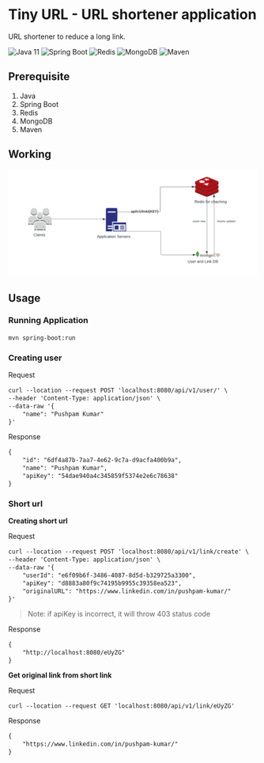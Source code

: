 # Tiny URL - URL shortener application


URL shortener to reduce a long link.

<!-- Placeholder for badges https://shields.io -->
![Java 11](https://img.shields.io/badge/java-11-007396?style=flat-square&logo=java) ![Spring Boot](https://img.shields.io/badge/Spring%20Boot-2.6.4-6DB33F?style=flat-square&logo=spring-boot) ![Redis](https://img.shields.io/badge/Redis-6.2.6-DC382D?style=flat-square&logo=redis) ![MongoDB](https://img.shields.io/badge/MonogDB-5.0.6-47A248?style=flat-square&logo=mongodb) ![Maven](https://img.shields.io/badge/Maven-3.6.3-C71A36?style=flat-square&logo=apache-maven)


## Prerequisite 
1. Java
2. Spring Boot
3. Redis 
4. MongoDB
5. Maven

## Working
![System Design](system-design.png)

## Usage
### Running Application  

```
mvn spring-boot:run
```

### Creating user
Request  

```
curl --location --request POST 'localhost:8080/api/v1/user/' \
--header 'Content-Type: application/json' \
--data-raw '{
    "name": "Pushpam Kumar"
}'
```
  
Response  

```
{
    "id": "6df4a87b-7aa7-4e62-9c7a-d9acfa400b9a",
    "name": "Pushpam Kumar",
    "apiKey": "54dae940a4c345859f5374e2e6c78638"
}
```
  
### Short url
**Creating short url**

Request
```
curl --location --request POST 'localhost:8080/api/v1/link/create' \
--header 'Content-Type: application/json' \
--data-raw '{
    "userId": "e6f09b6f-3486-4087-8d5d-b329725a3300",
    "apiKey": "d8883a80f9c74195b9955c39358ea523",
    "originalURL": "https://www.linkedin.com/in/pushpam-kumar/"
}'
```
> Note: if apiKey is incorrect, it will throw 403 status code

Response  
```
{
    "http://localhost:8080/eUyZG"
}
```

**Get original link from short link**

Request  
```
curl --location --request GET 'localhost:8080/api/v1/link/eUyZG'
```

Response  
```
{
    "https://www.linkedin.com/in/pushpam-kumar/"
}
```